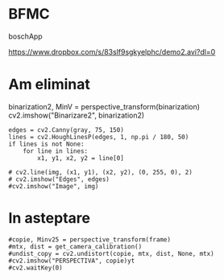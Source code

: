 # BFMC
boschApp

https://www.dropbox.com/s/83slf9sgkyelphc/demo2.avi?dl=0

# Am eliminat  
binarization2, MinV = perspective_transform(binarization)
cv2.imshow("Binarizare2", binarization2)

    edges = cv2.Canny(gray, 75, 150)
    lines = cv2.HoughLinesP(edges, 1, np.pi / 180, 50)
    if lines is not None:
        for line in lines:
            x1, y1, x2, y2 = line[0]

    # cv2.line(img, (x1, y1), (x2, y2), (0, 255, 0), 2)
    # cv2.imshow("Edges", edges)
    #cv2.imshow("Image", img)


# In asteptare
    #copie, Minv25 = perspective_transform(frame)
    #mtx, dist = get_camera_calibration()
    #undist_copy = cv2.undistort(copie, mtx, dist, None, mtx)
    #cv2.imshow("PERSPECTIVA", copie)yt
    #cv2.waitKey(0)
    
    
    
